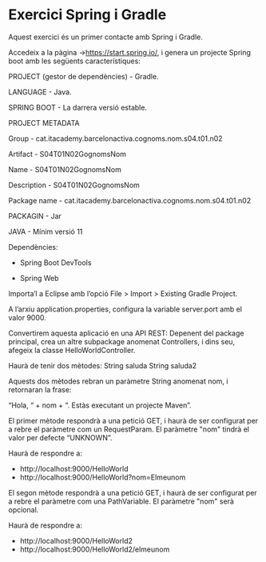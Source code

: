 # Exercici Spring i Gradle

Aquest exercici és un primer contacte amb Spring i Gradle.

Accedeix a la pàgina ->https://start.spring.io/, i genera un projecte Spring boot amb les següents característiques:


PROJECT (gestor de dependències) - Gradle.

LANGUAGE - Java.

SPRING BOOT - La darrera versió estable.


PROJECT METADATA 

Group - cat.itacademy.barcelonactiva.cognoms.nom.s04.t01.n02

Artifact - S04T01N02GognomsNom

Name - S04T01N02GognomsNom

Description - S04T01N02GognomsNom

Package name - cat.itacademy.barcelonactiva.cognoms.nom.s04.t01.n02

PACKAGIN - Jar

JAVA - Mínim versió 11 

Dependències:

- Spring Boot DevTools

- Spring Web


Importa’l a Eclipse amb l’opció File > Import > Existing Gradle Project.

A l’arxiu application.properties, configura la variable server.port amb el valor 9000.

Convertirem aquesta aplicació en una API REST:
Depenent del package principal, crea un altre subpackage anomenat Controllers, i dins seu, afegeix la classe HelloWorldController.


Haurà de tenir dos mètodes:
String saluda
String saluda2

Aquests dos mètodes rebran un paràmetre String anomenat nom, i retornaran la frase:

“Hola, “ + nom + “. Estàs executant un projecte Maven”.


El primer mètode respondrà a una petició GET, i haurà de ser configurat per a rebre el paràmetre com un RequestParam. El paràmetre "nom" tindrà el valor per defecte “UNKNOWN”.

Haurà de respondre a:

- http://localhost:9000/HelloWorld
- http://localhost:9000/HelloWorld?nom=Elmeunom

 

El segon mètode respondrà a una petició GET, i haurà de ser configurat per a rebre el paràmetre com una PathVariable. El paràmetre "nom" serà opcional.

Haurà de respondre a:

- http://localhost:9000/HelloWorld2
- http://localhost:9000/HelloWorld2/elmeunom
